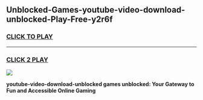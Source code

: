 
## Unblocked-Games-youtube-video-download-unblocked-Play-Free-y2r6f
<h3>
<a href="https://premium76.site?title=youtube-video-download-unblocked&ref=20M">CLICK TO PLAY</a></h3>
<hr>

<h3>
<a href="https://premium76.site?title=youtube-video-download-unblocked&ref=20M">CLICK 2 PLAY</a>
  
</h3>

<a href="https://premium76.site?title=youtube-video-download-unblocked&ref=19M"><img src="https://clearcache.store/games.png"></a>


**youtube-video-download-unblocked games unblocked: Your Gateway to Fun and Accessible Online Gaming**
